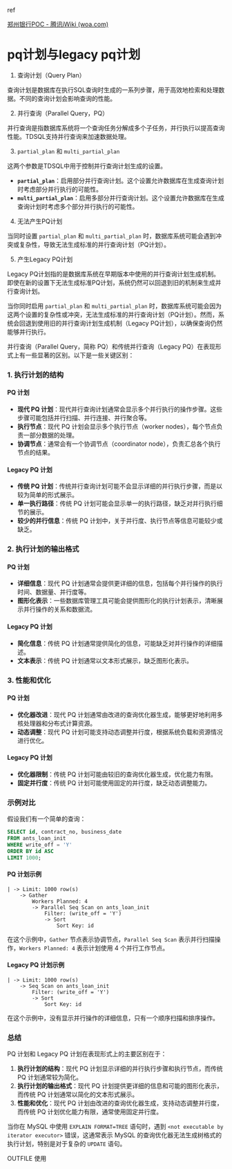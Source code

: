 ref

[郑州银行POC - 腾讯iWiki (woa.com)](https://iwiki.woa.com/p/4010979429)





# pq计划与legacy pq计划

1. 查询计划（Query Plan）

查询计划是数据库在执行SQL查询时生成的一系列步骤，用于高效地检索和处理数据。不同的查询计划会影响查询的性能。

2. 并行查询（Parallel Query，PQ）

并行查询是指数据库系统将一个查询任务分解成多个子任务，并行执行以提高查询性能。TDSQL支持并行查询来加速数据处理。

3. `partial_plan` 和 `multi_partial_plan`

这两个参数是TDSQL中用于控制并行查询计划生成的设置。

- **`partial_plan`**：启用部分并行查询计划。这个设置允许数据库在生成查询计划时考虑部分并行执行的可能性。
- **`multi_partial_plan`**：启用多部分并行查询计划。这个设置允许数据库在生成查询计划时考虑多个部分并行执行的可能性。

4. 无法产生PQ计划

当同时设置 `partial_plan` 和 `multi_partial_plan` 时，数据库系统可能会遇到冲突或复杂性，导致无法生成标准的并行查询计划（PQ计划）。

5. 产生Legacy PQ计划

Legacy PQ计划指的是数据库系统在早期版本中使用的并行查询计划生成机制。即使在新的设置下无法生成标准PQ计划，系统仍然可以回退到旧的机制来生成并行查询计划。

当你同时启用 `partial_plan` 和 `multi_partial_plan` 时，数据库系统可能会因为这两个设置的复杂性或冲突，无法生成标准的并行查询计划（PQ计划）。然而，系统会回退到使用旧的并行查询计划生成机制（Legacy PQ计划），以确保查询仍然能够并行执行。





并行查询（Parallel Query，简称 PQ）和传统并行查询（Legacy PQ）在表现形式上有一些显著的区别。以下是一些关键区别：

### 1. 执行计划的结构

#### PQ 计划

- **现代 PQ 计划**：现代并行查询计划通常会显示多个并行执行的操作步骤。这些步骤可能包括并行扫描、并行连接、并行聚合等。
- **执行节点**：现代 PQ 计划会显示多个执行节点（worker nodes），每个节点负责一部分数据的处理。
- **协调节点**：通常会有一个协调节点（coordinator node），负责汇总各个执行节点的结果。

#### Legacy PQ 计划

- **传统 PQ 计划**：传统并行查询计划可能不会显示详细的并行执行步骤，而是以较为简单的形式展示。
- **单一执行路径**：传统 PQ 计划可能会显示单一的执行路径，缺乏对并行执行细节的展示。
- **较少的并行信息**：传统 PQ 计划中，关于并行度、执行节点等信息可能较少或缺乏。

### 2. 执行计划的输出格式

#### PQ 计划

- **详细信息**：现代 PQ 计划通常会提供更详细的信息，包括每个并行操作的执行时间、数据量、并行度等。
- **图形化表示**：一些数据库管理工具可能会提供图形化的执行计划表示，清晰展示并行操作的关系和数据流。

#### Legacy PQ 计划

- **简化信息**：传统 PQ 计划通常提供简化的信息，可能缺乏对并行操作的详细描述。
- **文本表示**：传统 PQ 计划通常以文本形式展示，缺乏图形化表示。

### 3. 性能和优化

#### PQ 计划

- **优化器改进**：现代 PQ 计划通常由改进的查询优化器生成，能够更好地利用多核处理器和分布式计算资源。
- **动态调整**：现代 PQ 计划可能支持动态调整并行度，根据系统负载和资源情况进行优化。

#### Legacy PQ 计划

- **优化器限制**：传统 PQ 计划可能由较旧的查询优化器生成，优化能力有限。
- **固定并行度**：传统 PQ 计划可能使用固定的并行度，缺乏动态调整能力。

### 示例对比

假设我们有一个简单的查询：

```sql
SELECT id, contract_no, business_date
FROM ants_loan_init
WHERE write_off = 'Y'
ORDER BY id ASC
LIMIT 1000;
```

#### PQ 计划示例

```plaintext
| -> Limit: 1000 row(s)
    -> Gather
        Workers Planned: 4
        -> Parallel Seq Scan on ants_loan_init
            Filter: (write_off = 'Y')
            -> Sort
                Sort Key: id
```

在这个示例中，`Gather` 节点表示协调节点，`Parallel Seq Scan` 表示并行扫描操作，`Workers Planned: 4` 表示计划使用 4 个并行工作节点。

#### Legacy PQ 计划示例

```plaintext
| -> Limit: 1000 row(s)
    -> Seq Scan on ants_loan_init
        Filter: (write_off = 'Y')
        -> Sort
            Sort Key: id
```

在这个示例中，没有显示并行操作的详细信息，只有一个顺序扫描和排序操作。

### 总结

PQ 计划和 Legacy PQ 计划在表现形式上的主要区别在于：

1. **执行计划的结构**：现代 PQ 计划显示详细的并行执行步骤和执行节点，而传统 PQ 计划通常较为简化。
2. **执行计划的输出格式**：现代 PQ 计划提供更详细的信息和可能的图形化表示，而传统 PQ 计划通常以简化的文本形式展示。
3. **性能和优化**：现代 PQ 计划由改进的查询优化器生成，支持动态调整并行度，而传统 PQ 计划优化能力有限，通常使用固定并行度。







当你在 MySQL 中使用 `EXPLAIN FORMAT=TREE` 语句时，遇到 `<not executable by iterator executor>` 错误，这通常表示 MySQL 的查询优化器无法生成树格式的执行计划，特别是对于复杂的 `UPDATE` 语句。





OUTFILE 使用